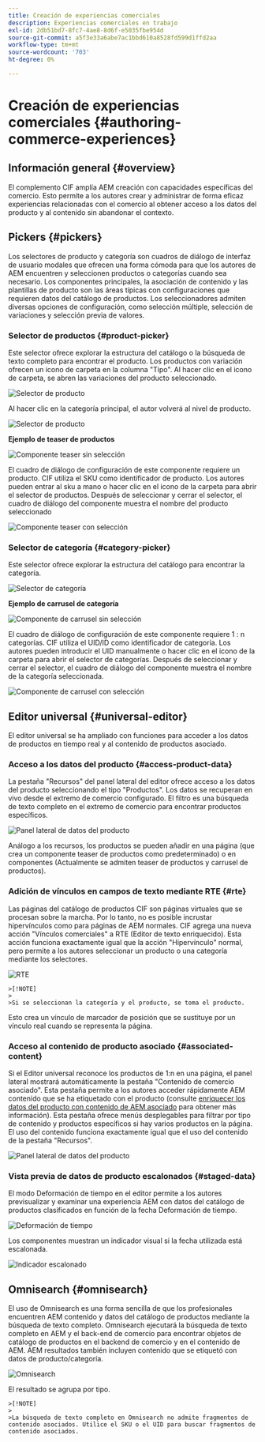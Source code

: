 ```yaml
---
title: Creación de experiencias comerciales
description: Experiencias comerciales en trabajo
exl-id: 2db51bd7-8fc7-4ae8-8d6f-e5035fbe954d
source-git-commit: a5f3e33a6abe7ac1bbd610a8528fd599d1ffd2aa
workflow-type: tm+mt
source-wordcount: '703'
ht-degree: 0%

---
```


# Creación de experiencias comerciales {#authoring-commerce-experiences}

## Información general {#overview}

El complemento CIF amplía AEM creación con capacidades específicas del comercio. Esto permite a los autores crear y administrar de forma eficaz experiencias relacionadas con el comercio al obtener acceso a los datos del producto y al contenido sin abandonar el contexto.

## Pickers {#pickers}

Los selectores de producto y categoría son cuadros de diálogo de interfaz de usuario modales que ofrecen una forma cómoda para que los autores de AEM encuentren y seleccionen productos o categorías cuando sea necesario. Los componentes principales, la asociación de contenido y las plantillas de producto son las áreas típicas con configuraciones que requieren datos del catálogo de productos. Los seleccionadores admiten diversas opciones de configuración, como selección múltiple, selección de variaciones y selección previa de valores.

### Selector de productos {#product-picker}

Este selector ofrece explorar la estructura del catálogo o la búsqueda de texto completo para encontrar el producto. Los productos con variación ofrecen un icono de carpeta en la columna &quot;Tipo&quot;. Al hacer clic en el icono de carpeta, se abren las variaciones del producto seleccionado.

![Selector de producto](/help/commerce/cif/assets/authoring/product-picker.png)

Al hacer clic en la categoría principal, el autor volverá al nivel de producto.

![Selector de producto](/help/commerce/cif/assets/authoring/product-picker-variation.png)

**Ejemplo de teaser de productos**

![Componente teaser sin selección](/help/commerce/cif/assets/authoring/teaser_component_without_selection.png)

El cuadro de diálogo de configuración de este componente requiere un producto. CIF utiliza el SKU como identificador de producto. Los autores pueden entrar al sku a mano o hacer clic en el icono de la carpeta para abrir el selector de productos. Después de seleccionar y cerrar el selector, el cuadro de diálogo del componente muestra el nombre del producto seleccionado

![Componente teaser con selección](/help/commerce/cif/assets/authoring/teaser_component_with_selection.png)

### Selector de categoría {#category-picker}

Este selector ofrece explorar la estructura del catálogo para encontrar la categoría.

![Selector de categoría](/help/commerce/cif/assets/authoring/category-picker.png)

**Ejemplo de carrusel de categoría**

![Componente de carrusel sin selección](/help/commerce/cif/assets/authoring/carousel_component_without_selection.png)

El cuadro de diálogo de configuración de este componente requiere 1 : n categorías. CIF utiliza el UID/ID como identificador de categoría. Los autores pueden introducir el UID manualmente o hacer clic en el icono de la carpeta para abrir el selector de categorías. Después de seleccionar y cerrar el selector, el cuadro de diálogo del componente muestra el nombre de la categoría seleccionada.

![Componente de carrusel con selección](/help/commerce/cif/assets/authoring/carousel_component_with_selection.png)

## Editor universal {#universal-editor}

El editor universal se ha ampliado con funciones para acceder a los datos de productos en tiempo real y al contenido de productos asociado.

### Acceso a los datos del producto {#access-product-data}

La pestaña &quot;Recursos&quot; del panel lateral del editor ofrece acceso a los datos del producto seleccionando el tipo &quot;Productos&quot;. Los datos se recuperan en vivo desde el extremo de comercio configurado. El filtro es una búsqueda de texto completo en el extremo de comercio para encontrar productos específicos.

![Panel lateral de datos del producto](/help/commerce/cif/assets/authoring/products-side-panel.png)

Análogo a los recursos, los productos se pueden añadir en una página (que crea un componente teaser de productos como predeterminado) o en componentes (Actualmente se admiten teaser de productos y carrusel de productos).

### Adición de vínculos en campos de texto mediante RTE {#rte}

Las páginas del catálogo de productos CIF son páginas virtuales que se procesan sobre la marcha. Por lo tanto, no es posible incrustar hipervínculos como para páginas de AEM normales. CIF agrega una nueva acción &quot;Vínculos comerciales&quot; a RTE (Editor de texto enriquecido). Esta acción funciona exactamente igual que la acción &quot;Hipervínculo&quot; normal, pero permite a los autores seleccionar un producto o una categoría mediante los selectores.

![RTE](/help/commerce/cif/assets/authoring/RTE.png)

    >[!NOTE]
    >
    >Si se seleccionan la categoría y el producto, se toma el producto.

Esto crea un vínculo de marcador de posición que se sustituye por un vínculo real cuando se representa la página.

### Acceso al contenido de producto asociado {#associated-content}

Si el Editor universal reconoce los productos de 1:n en una página, el panel lateral mostrará automáticamente la pestaña &quot;Contenido de comercio asociado&quot;. Esta pestaña permite a los autores acceder rápidamente AEM contenido que se ha etiquetado con el producto (consulte [enriquecer los datos del producto con contenido de AEM asociado](./enrich-product-associated-content.md) para obtener más información). Esta pestaña ofrece menús desplegables para filtrar por tipo de contenido y productos específicos si hay varios productos en la página. El uso del contenido funciona exactamente igual que el uso del contenido de la pestaña &quot;Recursos&quot;.

![Panel lateral de datos del producto](/help/commerce/cif/assets/authoring/associated-commerce-content-tab.png)

### Vista previa de datos de producto escalonados {#staged-data}

El modo Deformación de tiempo en el editor permite a los autores previsualizar y examinar una experiencia AEM con datos del catálogo de productos clasificados en función de la fecha Deformación de tiempo.

![Deformación de tiempo  ](/help/commerce/cif/assets/authoring/timewarp.png)

Los componentes muestran un indicador visual si la fecha utilizada está escalonada.

![Indicador escalonado](/help/commerce/cif/assets/authoring/staged-indicator.png)

## Omnisearch {#omnisearch}

El uso de Omnisearch es una forma sencilla de que los profesionales encuentren AEM contenido y datos del catálogo de productos mediante la búsqueda de texto completo. Omnisearch ejecutará la búsqueda de texto completo en AEM y el back-end de comercio para encontrar objetos de catálogo de productos en el backend de comercio y en el contenido de AEM. AEM resultados también incluyen contenido que se etiquetó con datos de producto/categoría.

![Omnisearch](/help/commerce/cif/assets/authoring/omnisearch.png)

El resultado se agrupa por tipo.

    >[!NOTE]
    >
    >La búsqueda de texto completo en Omnisearch no admite fragmentos de contenido asociados. Utilice el SKU o el UID para buscar fragmentos de contenido asociados.
